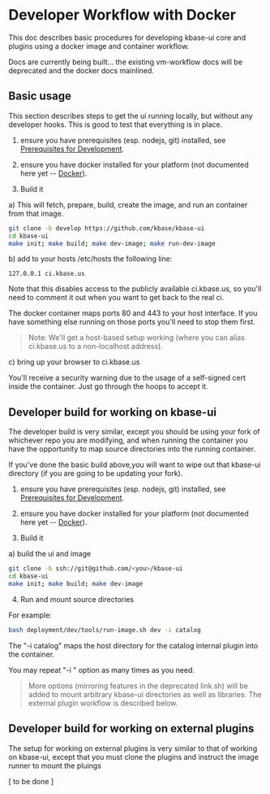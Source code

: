 # Developer Workflow with Docker

This doc describes basic procedures for developing kbase-ui core and plugins using a docker image and container workflow.

Docs are currently being built... the existing vm-workflow docs will be deprecated and the docker docs mainlined. 

## Basic usage

This section describes steps to get the ui running locally, but without any developer hooks. This is good to test that everything is in place.

1. ensure you have prerequisites (esp. nodejs, git) installed, see [Prerequisites for Development](development-prerequisites.md).

2. ensure you have docker installed for your platform (not documented here yet -- [Docker](https://www.docker.com)).

3. Build it

a) This will fetch, prepare, build, create the image, and run an container from that image.

```bash
git clone -b develop https://github.com/kbase/kbase-ui
cd kbase-ui
make init; make build; make dev-image; make run-dev-image
```

b) add to your hosts /etc/hosts the following line:

```
127.0.0.1 ci.kbase.us
```

Note that this disables access to the publicly available ci.kbase.us, so you'll need to comment it out when you want to get back to the real ci.

The docker container maps ports 80 and 443 to your host interface. If you have something else running on those ports you'll need to stop them first.

> Note: We'll get a host-based setup working (where you can alias ci.kbase.us to a non-localhost address).

c) bring up your browser to ci.kbase.us

You'll receive a security warning due to the usage of a self-signed cert inside the container. Just go through the hoops to accept it.



## Developer build for working on kbase-ui

The developer build is very similar, except you should be using your fork of whichever repo you are modifying, and when running the container you have the opportunity to map source directories into the running container.

If you've done the basic build above,you will want to wipe out that kbase-ui directory (if you are going to be updating your fork).

1. ensure you have prerequisites (esp. nodejs, git) installed, see [Prerequisites for Development](development-prerequisites.md).

2. ensure you have docker installed for your platform (not documented here yet -- [Docker](https://www.docker.com)).

3. Build it

a) build the ui and image

```bash
git clone -b ssh://git@github.com/<you>/kbase-ui
cd kbase-ui
make init; make build; make dev-image
```

4. Run and mount source directories

For example:

```bash
bash deployment/dev/tools/run-image.sh dev -i catalog
```

The "-i catalog" maps the host directory for the catalog internal plugin into the container.

You may repeat "-i <plugin>" option as many times as you need.

> More options (mirroring features in the deprecated link.sh) will be added to mount arbitrary kbase-ui directories as well as libraries. The external plugin workflow is described below.


## Developer build for working on external plugins

The setup for working on external plugins is very similar to that of working on kbase-ui, except that you must clone the plugins and instruct the image runner to mount the pluings

[ to be done ]